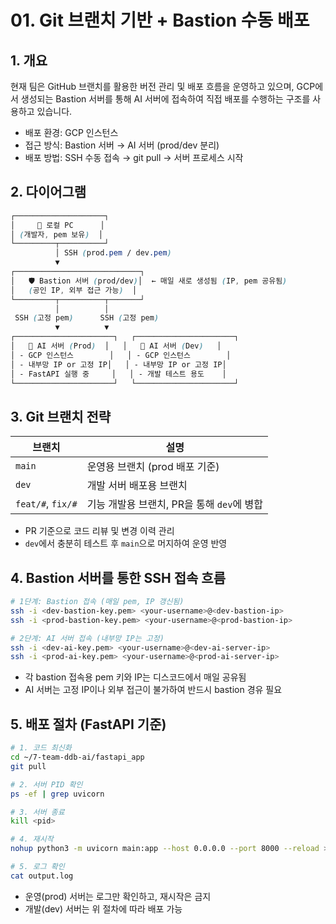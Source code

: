 # 01. Git 브랜치 기반 + Bastion 수동 배포

## 1. 개요

현재 팀은 GitHub 브랜치를 활용한 버전 관리 및 배포 흐름을 운영하고 있으며, GCP에서 생성되는 Bastion 서버를 통해 AI 서버에 접속하여 직접 배포를 수행하는 구조를 사용하고 있습니다.

- 배포 환경: GCP 인스턴스
- 접근 방식: Bastion 서버 → AI 서버 (prod/dev 분리)
- 배포 방법: SSH 수동 접속 → git pull → 서버 프로세스 시작

## 2. 다이어그램

```scss
┌────────────────────┐
│     🧍 로컬 PC      │
│ (개발자, pem 보유)  │
└─────────┬──────────┘
          │ SSH (prod.pem / dev.pem)
          ▼
┌────────────────────────────┐
│   🛡️ Bastion 서버 (prod/dev)│  ← 매일 새로 생성됨 (IP, pem 공유됨)
│   (공인 IP, 외부 접근 가능)  │
└─────────┬──────────┬───────┘
          │          │
 SSH (고정 pem)      SSH (고정 pem)
          ▼          ▼
┌──────────────────────┐   ┌──────────────────────┐
│   🧠 AI 서버 (Prod)  │   │   🧪 AI 서버 (Dev)   │
│ - GCP 인스턴스        │   │ - GCP 인스턴스        │
│ - 내부망 IP or 고정 IP│   │ - 내부망 IP or 고정 IP│
│ - FastAPI 실행 중     │   │ - 개발 테스트 용도    │
└──────────────────────┘   └──────────────────────┘
```

## 3. Git 브랜치 전략

| 브랜치 | 설명 |
|--------|------|
| `main` | 운영용 브랜치 (prod 배포 기준) |
| `dev`  | 개발 서버 배포용 브랜치 |
| `feat/#`, `fix/#` | 기능 개발용 브랜치, PR을 통해 `dev`에 병합 |

- PR 기준으로 코드 리뷰 및 변경 이력 관리
- `dev`에서 충분히 테스트 후 `main`으로 머지하여 운영 반영

## 4. Bastion 서버를 통한 SSH 접속 흐름

```bash
# 1단계: Bastion 접속 (매일 pem, IP 갱신됨)
ssh -i <dev-bastion-key.pem> <your-username>@<dev-bastion-ip>
ssh -i <prod-bastion-key.pem> <your-username>@<prod-bastion-ip>

# 2단계: AI 서버 접속 (내부망 IP는 고정)
ssh -i <dev-ai-key.pem> <your-username>@<dev-ai-server-ip>
ssh -i <prod-ai-key.pem> <your-username>@<prod-ai-server-ip>
```

- 각 bastion 접속용 pem 키와 IP는 디스코드에서 매일 공유됨
- AI 서버는 고정 IP이나 외부 접근이 불가하여 반드시 bastion 경유 필요

## 5. 배포 절차 (FastAPI 기준)

```bash
# 1. 코드 최신화
cd ~/7-team-ddb-ai/fastapi_app
git pull

# 2. 서버 PID 확인
ps -ef | grep uvicorn

# 3. 서버 종료
kill <pid>

# 4. 재시작
nohup python3 -m uvicorn main:app --host 0.0.0.0 --port 8000 --reload > output.log 2>&1 &

# 5. 로그 확인
cat output.log
```

- 운영(prod) 서버는 로그만 확인하고, 재시작은 금지
- 개발(dev) 서버는 위 절차에 따라 배포 가능
